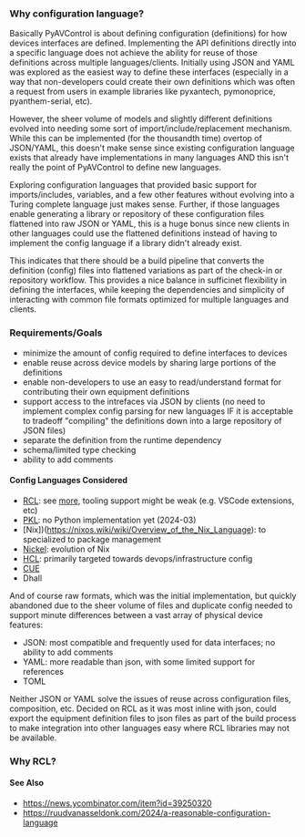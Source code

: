 
### Why configuration language?

Basically PyAVControl is about defining configuration (definitions) for how devices interfaces are defined. Implementing the API definitions directly into a specific language does not achieve the ability for reuse of those definitions across multiple languages/clients. Initially using JSON and YAML was explored as the easiest way to define these interfaces (especially in a way that non-developers could create their own definitions which was often a request from users in example libraries like pyxantech, pymonoprice, pyanthem-serial, etc).

However, the sheer volume of models and slightly different definitions evolved into needing some sort of import/include/replacement mechanism. While this can be implemented (for the thousandth time) overtop of JSON/YAML, this doesn't make sense since existing configuration language exists that already have implementations in many languages AND this isn't really the point of PyAVControl to define new languages.

Exploring configuration languages that provided basic support for imports/includes, variables, and a few other features without evolving into a Turing complete language just makes sense. Further, if those languages enable generating a library or repository of these configuration files flattened into raw JSON or YAML, this is a huge bonus since new clients in other languages could use the flattened definitions instead of having to implement the config language if a library didn't already exist.

This indicates that there should be a build pipeline that converts the definition (config) files into flattened variations as part of the check-in or repository workflow. This provides a nice balance in sufficinet flexibility in defining the interfaces, while keeping the dependencies and simplicity of interacting with common file formats optimized for multiple languages and clients.

### Requirements/Goals

* minimize the amount of config required to define interfaces to devices
* enable reuse across device models by sharing large portions of the definitions
* enable non-developers to use an easy to read/understand format for contributing their own equipment definitions
* support access to the intrefaces via JSON by clients (no need to implement complex config parsing for new languages IF it is acceptable to tradeoff "compiling" the definitions down into a large repository of JSON files)
* separate the definition from the runtime dependency
* schema/limited type checking
* ability to add comments

#### Config Languages Considered

* [RCL](https://github.com/ruuda/rcl): see [more](https://ruudvanasseldonk.com/2024/a-reasonable-configuration-language), tooling support might be weak (e.g. VSCode extensions, etc)
* [PKL](https://github.com/apple/pkl): no Python implementation yet (2024-03)
* [Nix])(https://nixos.wiki/wiki/Overview_of_the_Nix_Language): to specialized to package management
* [Nickel](https://github.com/tweag/nickel): evolution of Nix
* [HCL](https://github.com/hashicorp/hcl): primarily targeted towards devops/infrastructure config
* [CUE](https://cuelang.org/)
* Dhall

And of course raw formats, which was the initial implementation, but quickly abandoned due to the sheer volume of files and duplicate config needed to support minute differences between a vast array of physical device features:

* JSON: most compatible and frequently used for data interfaces; no ability to add comments
* YAML: more readable than json, with some limited support for references
* TOML

Neither JSON or YAML solve the issues of reuse across configuration files, composition, etc.
Decided on RCL as it was most inline with json, could export the equipment definition files to json
files as part of the build process to make integration into other languages easy where RCL
libraries may not be available.

### Why RCL?

#### See Also

* https://news.ycombinator.com/item?id=39250320
* https://ruudvanasseldonk.com/2024/a-reasonable-configuration-language


